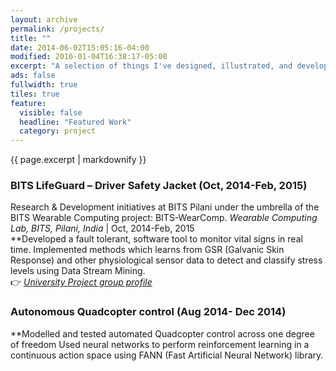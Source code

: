 ```yaml
---
layout: archive
permalink: /projects/
title: ""
date: 2014-06-02T15:05:16-04:00
modified: 2016-01-04T16:38:17-05:00
excerpt: "A selection of things I've designed, illustrated, and developed."
ads: false
fullwidth: true
tiles: true
feature:
  visible: false
  headline: "Featured Work"
  category: project
---
```


{{ page.excerpt | markdownify }}

### BITS LifeGuard – Driver Safety Jacket (Oct, 2014-Feb, 2015)<br>
Research & Development initiatives at BITS Pilani under the umbrella of the BITS Wearable Computing project: BITS-WearComp. 
*Wearable Computing Lab, BITS, Pilani, India* \| Oct, 2014-Feb, 2015 <br>
**Developed a fault tolerant, software tool to monitor vital signs in real time.
Implemented methods which learns from GSR (Galvanic Skin Response) and other physiological sensor data to detect and classify stress levels using Data Stream Mining.<br>
:point_right: [*University Project group profile*](http://www.bits-pilani.ac.in/pilani/computerscience/WearablePervasiveNetworkingLaboratory)

### Autonomous Quadcopter control (Aug 2014- Dec 2014) <br>
**Modelled and tested automated Quadcopter control across one degree of freedom
Used neural networks to perform reinforcement learning in a continuous action space using FANN (Fast Artificial Neural Network) library.
